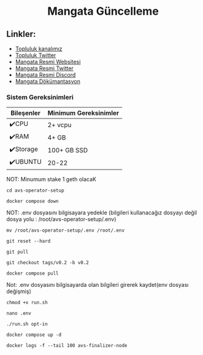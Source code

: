 





<h1 align="center"> Mangata Güncelleme </h1>

## Linkler:
 * [Topluluk kanalımız](https://t.me/corenodechat)
 * [Topluluk Twitter](https://twitter.com/corenodeHQ)
 * [Mangata Resmi Websitesi](https://mangata.finance/)
 * [Mangata Resmi Twitter](https://twitter.com/MangataFinance)
 * [Mangata Resmi Discord](https://discord.gg/mangata)
 * [Mangata Dökümantasyon](https://docs.mangata.finance/welcome/)
 


### Sistem Gereksinimleri

| Bileşenler | Minimum Gereksinimler | 
| ------------ | ------------ |
| ✔️CPU |	2+ vcpu|
| ✔️RAM	| 4+ GB |
| ✔️Storage	| 100+ GB SSD |
| ✔️UBUNTU | 20-22 |

NOT: Minumum stake 1 geth olacaK
```
cd avs-operator-setup
```
```
docker compose down
```
NOT: .env dosyasını bilgisayara yedekle (bilgileri kullanacağız dosyayı değil dosya yolu : /root/avs-operator-setup/.env)
```
mv /root/avs-operator-setup/.env /root/.env
```
```
git reset --hard
```
```
git pull
```
```
git checkout tags/v0.2 -b v0.2
```
```
docker compose pull
```
Not: .env dosyasını bilgisayarda olan bilgileri girerek kaydet(env dosyası değişmiş)
```
chmod +x run.sh
```
```
nano .env
```
```
./run.sh opt-in
```
```
docker compose up -d
```
```
docker logs -f --tail 100 avs-finalizer-node
```
